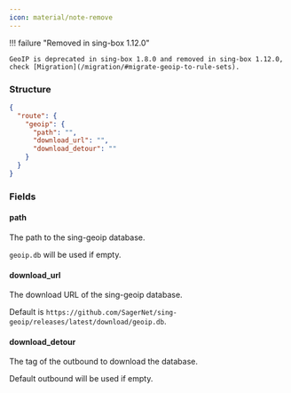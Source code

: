 ```yaml
---
icon: material/note-remove
---
```


!!! failure "Removed in sing-box 1.12.0"

    GeoIP is deprecated in sing-box 1.8.0 and removed in sing-box 1.12.0, check [Migration](/migration/#migrate-geoip-to-rule-sets).

### Structure

```json
{
  "route": {
    "geoip": {
      "path": "",
      "download_url": "",
      "download_detour": ""
    }
  }
}
```

### Fields

#### path

The path to the sing-geoip database.

`geoip.db` will be used if empty.

#### download_url

The download URL of the sing-geoip database.

Default is `https://github.com/SagerNet/sing-geoip/releases/latest/download/geoip.db`.

#### download_detour

The tag of the outbound to download the database.

Default outbound will be used if empty.